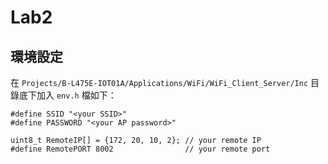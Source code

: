 # Lab2 

## 環境設定
在 `Projects/B-L475E-IOT01A/Applications/WiFi/WiFi_Client_Server/Inc` 目錄底下加入
`env.h` 檔如下：
```
#define SSID "<your SSID>"
#define PASSWORD "<your AP password>"

uint8_t RemoteIP[] = {172, 20, 10, 2}; // your remote IP
#define RemotePORT 8002                // your remote port
```